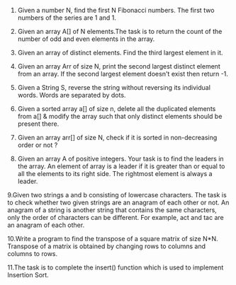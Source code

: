 1. Given a number N, find the first N Fibonacci numbers. The first two numbers of the series are 1 and 1.

2. Given an array A[] of N elements.The task is to return the count of the number of odd and even elements in the array.

3. Given an array of distinct elements. Find the third largest element in it.

4. Given an array Arr of size N, print the second largest distinct element from an array. If the second largest element doesn't exist then return -1.

5. Given a String S, reverse the string without reversing its individual words. Words are separated by dots.

6. Given a sorted array a[] of size n, delete all the duplicated elements from a[] & modify the array such that only distinct elements should be present there.

7. Given an array arr[] of size N, check if it is sorted in non-decreasing order or not ?

8. Given an array A of positive integers. Your task is to find the leaders in the array. An element of array is a leader if it is greater than or equal to all the elements to its right side. The rightmost element is always a leader. 

9.Given two strings a and b consisting of lowercase characters. The task is to check whether two given strings are an anagram of each other or not. An anagram of a string is another string that contains the same characters, only the order of characters can be different. For example, act and tac are an anagram of each other.

10.Write a program to find the transpose of a square matrix of size N*N. Transpose of a matrix is obtained by changing rows to columns and columns to rows.

11.The task is to complete the insert() function which is used to implement Insertion Sort.
